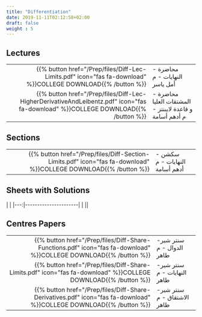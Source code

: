 ```yaml
---
title: "Differentiation"
date: 2019-11-11T02:12:58+02:00
draft: false
weight : 5
---
```



## Lectures


|  | |
|---:|----------------------|
| {{% button href="/Prep/files/Diff-Lec-Limits.pdf" icon="fas fa-download" %}}COLLEGE DOWNLOAD{{% /button %}} | محاضرة - النهايات - م أمل ياسر |
| {{% button href="/Prep/files/Diff-Lec-HigherDerivativeAndLeibentz.pdf" icon="fas fa-download" %}}COLLEGE DOWNLOAD{{% /button %}} | محاضرة - المشتقات العليا و قاعدة لايبنتز  - م أدهم أسامة|

## Sections

|  | |
|---:|----------------------|
| {{% button href="/Prep/files/Diff-Section-Limits.pdf" icon="fas fa-download" %}}COLLEGE DOWNLOAD{{% /button %}} |سكشن - النهايات - م أدهم أسامة |

## Sheets with Solutions

  | |
|---:|----------------------|
| || 

## Centres Papers 

|  | |
|---:|----------------------|
| {{% button href="/Prep/files/Diff-Share-Functions.pdf" icon="fas fa-download" %}}COLLEGE DOWNLOAD{{% /button %}} | سنتر شير- الدوال - م طاهر|
| {{% button href="/Prep/files/Diff-Share-Limits.pdf" icon="fas fa-download" %}}COLLEGE DOWNLOAD{{% /button %}} | سنتر شير- النهايات - م طاهر|
| {{% button href="/Prep/files/Diff-Share-Derivatives.pdf" icon="fas fa-download" %}}COLLEGE DOWNLOAD{{% /button %}} | سنتر شير- الاشتقاق - م طاهر|


